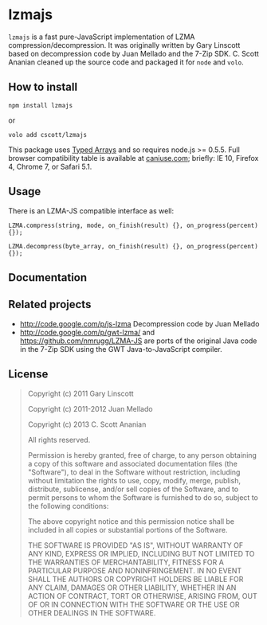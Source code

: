 # lzmajs

`lzmajs` is a fast pure-JavaScript implementation of LZMA
compression/decompression.  It was originally written by Gary Linscott
based on decompression code by Juan Mellado and the 7-Zip SDK.
C. Scott Ananian cleaned up the source code and packaged it for `node`
and `volo`.

## How to install

```
npm install lzmajs
```
or
```
volo add cscott/lzmajs
```

This package uses
[Typed Arrays](https://developer.mozilla.org/en-US/docs/JavaScript/Typed_arrays)
and so requires node.js >= 0.5.5.  Full browser compatibility table
is available at [caniuse.com](http://caniuse.com/typedarrays); briefly:
IE 10, Firefox 4, Chrome 7, or Safari 5.1.

## Usage

There is an LZMA-JS compatible interface as well:

    LZMA.compress(string, mode, on_finish(result) {}, on_progress(percent) {});

    LZMA.decompress(byte_array, on_finish(result) {}, on_progress(percent) {});

## Documentation

## Related projects

* http://code.google.com/p/js-lzma Decompression code by Juan Mellado
* http://code.google.com/p/gwt-lzma/ and https://github.com/nmrugg/LZMA-JS
  are ports of the original Java code in the 7-Zip SDK
  using the GWT Java-to-JavaScript compiler.

## License

> Copyright (c) 2011 Gary Linscott
>
> Copyright (c) 2011-2012 Juan Mellado
>
> Copyright (c) 2013 C. Scott Ananian
>
> All rights reserved.
>
> Permission is hereby granted, free of charge, to any person obtaining a copy
> of this software and associated documentation files (the "Software"), to deal
> in the Software without restriction, including without limitation the rights
> to use, copy, modify, merge, publish, distribute, sublicense, and/or sell
> copies of the Software, and to permit persons to whom the Software is
> furnished to do so, subject to the following conditions:
>
> The above copyright notice and this permission notice shall be included in
> all copies or substantial portions of the Software.
>
> THE SOFTWARE IS PROVIDED "AS IS", WITHOUT WARRANTY OF ANY KIND, EXPRESS OR
> IMPLIED, INCLUDING BUT NOT LIMITED TO THE WARRANTIES OF MERCHANTABILITY,
> FITNESS FOR A PARTICULAR PURPOSE AND NONINFRINGEMENT. IN NO EVENT SHALL THE
> AUTHORS OR COPYRIGHT HOLDERS BE LIABLE FOR ANY CLAIM, DAMAGES OR OTHER
> LIABILITY, WHETHER IN AN ACTION OF CONTRACT, TORT OR OTHERWISE, ARISING FROM,
> OUT OF OR IN CONNECTION WITH THE SOFTWARE OR THE USE OR OTHER DEALINGS IN
> THE SOFTWARE.
